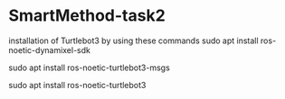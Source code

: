 # SmartMethod-task2
installation of Turtlebot3 by using these commands
sudo apt install ros-noetic-dynamixel-sdk

sudo apt install ros-noetic-turtlebot3-msgs

sudo apt install ros-noetic-turtlebot3
